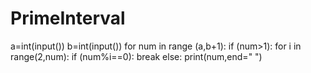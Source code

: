 # PrimeInterval
a=int(input())
    b=int(input())
    for num in range (a,b+1):
        if (num>1):
            for i in range(2,num):
                if (num%i==0):
                    break
            else:
                print(num,end=" ")
